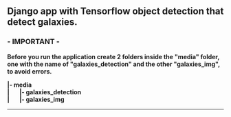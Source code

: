 <h2>Django app with Tensorflow object detection that detect galaxies.</h2>

<h3>- IMPORTANT -</h3>
<strong>Before you run the application create 2 folders inside the "media" folder, one with the name of "galaxies_detection" and the other "galaxies_img", to avoid errors.</strong><br>


<strong>|- media<br>
   |&nbsp;&nbsp;&nbsp;&nbsp;&nbsp;&nbsp;&nbsp;|- galaxies_detection<br>
   |&nbsp;&nbsp;&nbsp;&nbsp;&nbsp;&nbsp;&nbsp;|- galaxies_img</strong>
   
   <hr>
   
   
   
   

